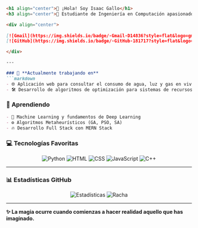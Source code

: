 ```markdown
<h1 align="center">👋 ¡Hola! Soy Isaac Gallo</h1>
<h3 align="center">🚀 Estudiante de Ingeniería en Computación apasionado por la IA, Desarrollo Web y Desarrollo de Software</h3>

<div align="center">
  
[![Gmail](https://img.shields.io/badge/-Gmail-D14836?style=flat&logo=gmail)](mailto:isaac.chacg20@gmail.com)
[![GitHub](https://img.shields.io/badge/-GitHub-181717?style=flat&logo=github)](https://github.com/Isaac-Gallo)

</div>

---

### 🔭 **Actualmente trabajando en**
```markdown
- 🌐 Aplicación web para consultar el consumo de agua, luz y gas en viviendas
- 🛠️ Desarrollo de algoritmos de optimización para sistemas de recursos
```

### 🌱 **Aprendiendo**
```markdown
- 🧠 Machine Learning y fundamentos de Deep Learning
- ⚙️ Algoritmos Metaheurísticos (GA, PSO, SA)
- 🔥 Desarrollo Full Stack con MERN Stack
```

### 💻 **Tecnologías Favoritas**
<p align="center">
  <img src="https://img.shields.io/badge/Python-3776AB?logo=python&logoColor=white" alt="Python">
  <img src="https://img.shields.io/badge/HTML5-E34F26?logo=html5&logoColor=white" alt="HTML">
  <img src="https://img.shields.io/badge/CSS3-1572B6?logo=css3&logoColor=white" alt="CSS">
  <img src="https://img.shields.io/badge/JavaScript-F7DF1E?logo=javascript&logoColor=black" alt="JavaScript">
  <img src="https://img.shields.io/badge/C%2B%2B-00599C?logo=c%2B%2B&logoColor=white" alt="C++">
</p>

---

### 📊 **Estadísticas GitHub**
<p align="center">
  <img src="https://github-readme-stats.vercel.app/api?username=Isaac-Gallo&show_icons=true&theme=dark" alt="Estadísticas">
  <img src="https://github-readme-streak-stats.herokuapp.com/?user=Isaac-Gallo&theme=dark" alt="Racha">
</p>

---

**✨ La magia ocurre cuando comienzas a hacer realidad aquello que has imaginado.**
```
